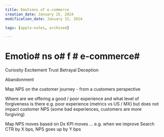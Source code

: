 ```yaml
---
title: Emotions of e-commerce
creation_date: January 15, 2024
modification_date: January 15, 2024

tags: [apple-notes, archived]

---
```



# Emotio# ns o# f # e-commerce# 

Curiosity
Excitement 
Trust
Betrayal
Deception

Abandonment 

Map NPS on the customer journey - from a customers perspective 

Where are we offering a good / poor experience and what level of forgiveness is there e.g. poor experience (metrics vs US / MX) but does not impact customer NPS (some bad experiences, customers are more forgiving)

Map NPS moves based on Dx KPI moves … e.g. when we improve Search CTR by X bps, NPS goes up by Y bps 
